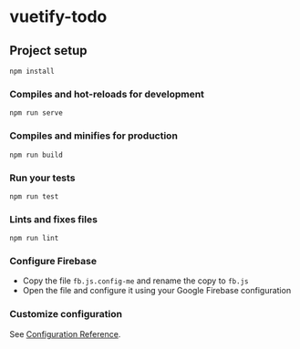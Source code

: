 # vuetify-todo

## Project setup
```
npm install
```

### Compiles and hot-reloads for development
```
npm run serve
```

### Compiles and minifies for production
```
npm run build
```

### Run your tests
```
npm run test
```

### Lints and fixes files
```
npm run lint
```

### Configure Firebase

- Copy the file `fb.js.config-me` and rename the copy to `fb.js`
- Open the file and configure it using your Google Firebase configuration

### Customize configuration
See [Configuration Reference](https://cli.vuejs.org/config/).
